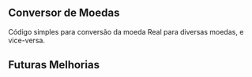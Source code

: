 ## Conversor de Moedas

Código simples para conversão da moeda Real para diversas moedas, e vice-versa.

## Futuras Melhorias

